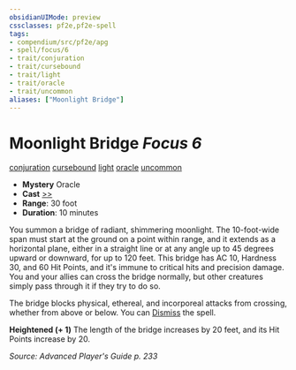 ```yaml
---
obsidianUIMode: preview
cssclasses: pf2e,pf2e-spell
tags:
- compendium/src/pf2e/apg
- spell/focus/6
- trait/conjuration
- trait/cursebound
- trait/light
- trait/oracle
- trait/uncommon
aliases: ["Moonlight Bridge"]
---
```

# Moonlight Bridge *Focus 6*   
[conjuration](rules/traits/conjuration.md "Conjuration School Trait")  [cursebound](rules/traits/cursebound-apg.md "Cursebound Spell Trait")  [light](rules/traits/light.md "Light Effect Trait")  [oracle](rules/traits/oracle-apg.md "Oracle Class Trait")  [uncommon](rules/traits/uncommon.md "Uncommon Rarity Trait")  

- **Mystery** Oracle
- **Cast** [>>](rules/core-rulebook/chapter-9-playing-the-game.md#Actions "Two-Action") 
- **Range**: 30 foot
- **Duration**: 10 minutes

You summon a bridge of radiant, shimmering moonlight. The 10-foot-wide span must start at the ground on a point within range, and it extends as a horizontal plane, either in a straight line or at any angle up to 45 degrees upward or downward, for up to 120 feet. This bridge has AC 10, Hardness 30, and 60 Hit Points, and it's immune to critical hits and precision damage. You and your allies can cross the bridge normally, but other creatures simply pass through it if they try to do so.

The bridge blocks physical, ethereal, and incorporeal attacks from crossing, whether from above or below. You can [Dismiss](rules/actions/dismiss.md) the spell.

**Heightened (+ 1)** The length of the bridge increases by 20 feet, and its Hit Points increase by 20.

*Source: Advanced Player's Guide p. 233*